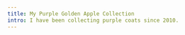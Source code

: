 ```yaml
---
title: My Purple Golden Apple Collection
intro: I have been collecting purple coats since 2010.
---
```

